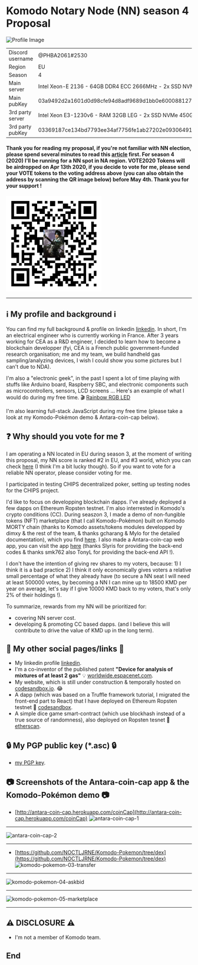 # Komodo Notary Node (NN) season 4 Proposal


![Profile Image](https://i.pinimg.com/236x/e0/c6/5f/e0c65f4c027454ab7ee2fe02a8a42bcd--dynasty-warriors-lee-joon.jpg)

|					|				|
| -----------------	| ------------- |
|Discord username 	| @PHBA2061#2530 |
|Region 			| EU |
|Season 			| 4 |
|Main server    	| Intel Xeon-E 2136 - 64GB DDR4 ECC 2666MHz - 2x SSD NVMe 1TB |
|Main pubKey    	| 03a9492d2a1601d0d98cfe94d8adf9689d1bb0e600088127a4f6ca937761fb1c66 |
|3rd party server 	| Intel Xeon E3-1230v6 - RAM 32GB LEG - 2x SSD NVMe 450GB |
|3rd party pubKey 	| 03369187ce134bd7793ee34af7756fe1ab27202e09306491cdd5d8ad2c71697937 |



#### Thank you for reading my proposal, if you're not familiar with NN election, please spend several minutes to read this [article](https://komodoplatform.com/fourth-annual-notary-node-election/) first. For season 4 (2020) I'll be running for a NN spot in NA region. VOTE2020 Tokens will be airdropped on Apr 13th 2020, if you decide to vote for me, please send your VOTE tokens to the voting address above (you can also obtain the address by scanning the QR image below) before May 4th. Thank you for your support !




![QR voting address](https://raw.githubusercontent.com/NOCTLJRNE/Commands-Testing/master/qr-code%20RPhbA2o61JM4ufrwJiAJ7SMmbR7cvbns4e%20200.png)

---

## :information_source: My profile and background :information_source:

You can find my full background & profile on linkedin [linkedin](https://www.linkedin.com/in/bao-an-pham-ho-b04814a3/). In short, I'm an electrical engineer who is currently working in France. After 3 years working for CEA as a R&D engineer, I decided to learn how to become a blockchain developper (fyi, CEA is a French public government-funded research organisation; me and my team, we build handheld gas sampling/analyzing devices, I wish I could show you some pictures but I can't due to NDA).

I'm also a "electronic geek", in the past I spent a lot of time playing with stuffs like Arduino board, Raspberry SBC, and electronic components such as microcontrollers, sensors, LCD screens ... Here's an example of what I would do during my free time. :clapper: [Rainbow RGB LED](https://youtu.be/YA9X3_JJ8hM) 

I'm also learning full-stack JavaScript during my free time (please take a look at my Komodo-Pokémon demo & Antara-coin-cap below).


## :question: Why should you vote for me :question:

I am operating a NN located in EU during season 3, at the moment of writing this proposal, my NN score is ranked #2 in EU, and #3 world, which you can check [here](https://komodostats.com/nn) (I think I'm a bit lucky though). So if you want to vote for a reliable NN operator, please consider voting for me.

I participated in testing CHIPS decentralized poker, setting up testing nodes for the CHIPS project. 

I'd like to focus on developping blockchain dapps. I've already deployed a few dapps on Ethereum Ropsten testnet. I'm also interrested in Komodo's crypto conditions (CC). During seaszon 3, I made a demo of non-fungible tokens (NFT) marketplace (that I call Komodo-Pokémon) built on Komodo MORTY chain (thanks to Komodo assets/tokens modules developped by dimxy & the rest of the team, & thanks gcharang & Mylo for the detailed documentation), which you find [here](https://github.com/NOCTLJRNE/Komodo-Pokemon/tree/dex). I also made a Antara-coin-cap web app, you can visit the app [here](http://antara-coin-cap.herokuapp.com/coinCap) (thanks Slyris for providing the back-end codes & thanks smk762 also TonyL for providing the back-end API !).  
 
I don't have the intention of giving rev shares to my voters, because: 1) I think it is a bad practice 2) I think it only economically gives voters a relative small percentage of what they already have (to secure a NN seat I will need at least 500000 votes, by becoming a NN I can mine up to 18500 KMD per year on average, let's say if I give 10000 KMD back to my voters, that's only 2% of their holdings !).

To summarize, rewards from my NN will be prioritized for: 
- covering NN server cost. 
- developing & promoting CC based dapps. (and I believe this will contribute to drive the value of KMD up in the long term).

## :link: My other social pages/links :link:
- My linkedin profile [linkedin](https://www.linkedin.com/in/bao-an-pham-ho-b04814a3/).
- I'm a co-inventor of the published patent **"Device for analysis of mixtures of at least 2 gas"** :bulb: [worldwide.espacenet.com](https://worldwide.espacenet.com/publicationDetails/biblio?CC=US&NR=2017016840&KC=A1).
- My website, which is still under construction & temporally hosted on [codesandbox.io](https://64n60p245n.codesandbox.io/). :joy:
- A dapp (which was based on a Truffle framework tutorial, I migrated the front-end part to React) that I have deployed on Ethereum Ropsten testnet :dog: [codesandbox](https://jz0060zrmy.codesandbox.io/).
- A simple dice game smart-contract (which use blockhash instead of a true source of randomness), also deployed on Ropsten tesnet :game_die: [etherscan](https://ropsten.etherscan.io/address/0xb5a5734ba7198a2283730bc998f8af56408ca06d#code).

## :lock: My PGP public key (*.asc) :lock:
- [my PGP key](https://github.com/NOCTLJRNE/NotaryNodes/blob/master/season4/candidates/phba2061/my-pgp-key.txt).

## :camera: Screenshots of the Antara-coin-cap app & the Komodo-Pokémon demo :camera:
- [http://antara-coin-cap.herokuapp.com/coinCap](http://antara-coin-cap.herokuapp.com/coinCap)
![antara-coin-cap-1](https://raw.githubusercontent.com/NOCTLJRNE/NotaryNodes/master/season4/candidates/phba2061/img/antara-coin-cap-1.JPG)

---
![antara-coin-cap-2](https://raw.githubusercontent.com/NOCTLJRNE/NotaryNodes/master/season4/candidates/phba2061/img/antara-coin-cap-2.JPG)

--- 
- [https://github.com/NOCTLJRNE/Komodo-Pokemon/tree/dex](https://github.com/NOCTLJRNE/Komodo-Pokemon/tree/dex)
![komodo-pokemon-03-transfer](https://raw.githubusercontent.com/NOCTLJRNE/NotaryNodes/master/season4/candidates/phba2061/img/komodo-pokemon-03-transfer.JPG)

---
![komodo-pokemon-04-askbid](https://raw.githubusercontent.com/NOCTLJRNE/NotaryNodes/master/season4/candidates/phba2061/img/komodo-pokemon-04-askbid.JPG)

---
![komodo-pokemon-05-marketplace](https://raw.githubusercontent.com/NOCTLJRNE/NotaryNodes/master/season4/candidates/phba2061/img/komodo-pokemon-05-marketplace.JPG)

---   
## :warning: DISCLOSURE :warning:
- I'm not a member of Komodo team.
## End
